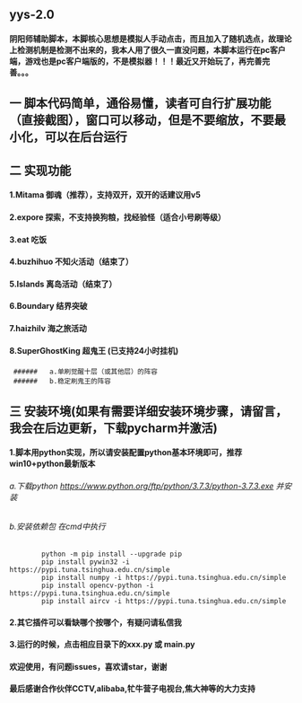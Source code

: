 ## yys-2.0
#### 阴阳师辅助脚本，本脚核心思想是模拟人手动点击，而且加入了随机选点，故理论上检测机制是检测不出来的，我本人用了很久一直没问题，本脚本运行在pc客户端，游戏也是pc客户端版的，不是模拟器！！！最近又开始玩了，再完善完善。。。

## 一 脚本代码简单，通俗易懂，读者可自行扩展功能（直接截图），窗口可以移动，但是不要缩放，不要最小化，可以在后台运行

## 二 实现功能
    
   #### 1.Mitama 御魂（推荐），支持双开，双开的话建议用v5
    
   #### 2.expore 探索，不支持换狗粮，找经验怪（适合小号刷等级）
    
   #### 3.eat 吃饭 
    
   #### 4.buzhihuo  不知火活动（结束了）
    
   #### 5.Islands 离岛活动（结束了）
    
   #### 6.Boundary 结界突破 
    
   #### 7.haizhilv 海之旅活动
    
   #### 8.SuperGhostKing 超鬼王 (已支持24小时挂机)
    
        
     ######   a.单刷觉醒十层（或其他层）的阵容
     ######   b.稳定刷鬼王的阵容

## 三 安装环境(如果有需要详细安装环境步骤，请留言，我会在后边更新，下载pycharm并激活)
    
   #### 1.脚本用python实现，所以请安装配置python基本环境即可，推荐win10+python最新版本
    
   ######    a.下载python https://www.python.org/ftp/python/3.7.3/python-3.7.3.exe 并安装
   ######    b.安装依赖包 在cmd中执行 
            python -m pip install --upgrade pip
            pip install pywin32 -i https://pypi.tuna.tsinghua.edu.cn/simple
            pip install numpy -i https://pypi.tuna.tsinghua.edu.cn/simple
            pip install opencv-python -i https://pypi.tuna.tsinghua.edu.cn/simple
            pip install aircv -i https://pypi.tuna.tsinghua.edu.cn/simple
        
    
   #### 2.其它插件可以看缺哪个按哪个，有疑问请私信我
    
   #### 3.运行的时候，点击相应目录下的xxx.py 或 main.py
    
    
#### 欢迎使用，有问题issues，喜欢请star，谢谢

#### 最后感谢合作伙伴CCTV,alibaba,牤牛营子电视台,焦大神等的大力支持
        
     
